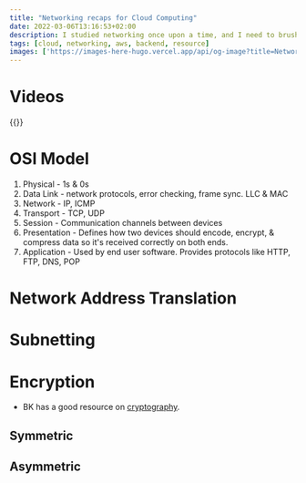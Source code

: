 ```yaml
---
title: "Networking recaps for Cloud Computing"
date: 2022-03-06T13:16:53+02:00
description: I studied networking once upon a time, and I need to brush up those lessons as they're applicable to AWS Solutions Architect learnings.
tags: [cloud, networking, aws, backend, resource]
images: ['https://images-here-hugo.vercel.app/api/og-image?title=Networking%20recaps%20for%20Cloud%20Computing']
---
```



# Videos
{{<youtube WCCXtlvOajI>}}

# OSI Model
1. Physical - 1s & 0s
2. Data Link - network protocols, error checking, frame sync. LLC & MAC
3. Network - IP, ICMP
4. Transport - TCP, UDP
5. Session - Communication channels between devices
6. Presentation - Defines how two devices should encode, encrypt, & compress data so it's received correctly on both ends.
7. Application - Used by end user software. Provides protocols like HTTP, FTP, DNS, POP

# Network Address Translation

# Subnetting

# Encryption
- BK has a good resource on [cryptography](https://justreflections.bhekani.com/p/simple-cryptography-for-the-rest-of-us-just-reflections-issue-25-968207).

## Symmetric

## Asymmetric